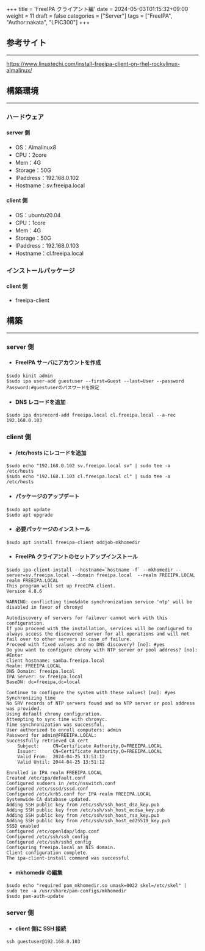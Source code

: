 +++
title = 'FreeIPA クライアント編'
date = 2024-05-03T01:15:32+09:00
weight = 11
draft = false
categories = ["Server"]
tags = ["FreeIPA", "Author:nakata", "LPIC300"]
+++

## 参考サイト

---

https://www.linuxtechi.com/install-freeipa-client-on-rhel-rockylinux-almalinux/

## 構築環境

---

### ハードウェア

#### server 側

- OS：Almalinux8
- CPU：2core
- Mem：4G
- Storage：50G
- IPaddress：192.168.0.102
- Hostname：sv.freeipa.local

#### client 側

- OS：ubuntu20.04
- CPU：1core
- Mem：4G
- Storage：50G
- IPaddress：192.168.0.103
- Hostname：cl.freeipa.local

### インストールパッケージ

#### client 側

- freeipa-client

## 構築

---

### server 側

- #### FreeIPA サーバにアカウントを作成

```
$sudo kinit admin
$sudo ipa user-add guestuser --first=Guest --last=User --password
Password:#guestuserのパスワードを設定
```

- #### DNS レコードを追加

```
$sudo ipa dnsrecord-add freeipa.local cl.freeipa.local --a-rec 192.168.0.103
```

### client 側

- #### /etc/hosts にレコードを追加

```
$sudo echo "192.168.0.102 sv.freeipa.local sv" | sudo tee -a /etc/hosts
$sudo echo "192.168.1.103 cl.freeipa.local cl" | sudo tee -a /etc/hosts
```

- #### パッケージのアップデート

```
$sudo apt update
$sudo apt upgrade
```

- #### 必要パッケージのインストール

```
$sudo apt install freeipa-client oddjob-mkhomedir
```

- #### FreeIPA クライアントのセットアップインストール

```
$sudo ipa-client-install --hostname=`hostname -f` --mkhomedir --server=sv.freeipa.local --domain freeipa.local  --realm FREEIPA.LOCAL
realm FREEIPA.LOCAL
This program will set up FreeIPA client.
Version 4.8.6

WARNING: conflicting time&date synchronization service 'ntp' will be disabled in favor of chronyd

Autodiscovery of servers for failover cannot work with this configuration.
If you proceed with the installation, services will be configured to always access the discovered server for all operations and will not fail over to other servers in case of failure.
Proceed with fixed values and no DNS discovery? [no]: #yes
Do you want to configure chrony with NTP server or pool address? [no]: #Enter
Client hostname: samba.freeipa.local
Realm: FREEIPA.LOCAL
DNS Domain: freeipa.local
IPA Server: sv.freeipa.local
BaseDN: dc=freeipa,dc=local

Continue to configure the system with these values? [no]: #yes
Synchronizing time
No SRV records of NTP servers found and no NTP server or pool address was provided.
Using default chrony configuration.
Attempting to sync time with chronyc.
Time synchronization was successful.
User authorized to enroll computers: admin
Password for admin@FREEIPA.LOCAL:
Successfully retrieved CA cert
    Subject:     CN=Certificate Authority,O=FREEIPA.LOCAL
    Issuer:      CN=Certificate Authority,O=FREEIPA.LOCAL
    Valid From:  2024-04-25 13:51:12
    Valid Until: 2044-04-25 13:51:12

Enrolled in IPA realm FREEIPA.LOCAL
Created /etc/ipa/default.conf
Configured sudoers in /etc/nsswitch.conf
Configured /etc/sssd/sssd.conf
Configured /etc/krb5.conf for IPA realm FREEIPA.LOCAL
Systemwide CA database updated.
Adding SSH public key from /etc/ssh/ssh_host_dsa_key.pub
Adding SSH public key from /etc/ssh/ssh_host_ecdsa_key.pub
Adding SSH public key from /etc/ssh/ssh_host_rsa_key.pub
Adding SSH public key from /etc/ssh/ssh_host_ed25519_key.pub
SSSD enabled
Configured /etc/openldap/ldap.conf
Configured /etc/ssh/ssh_config
Configured /etc/ssh/sshd_config
Configuring freeipa.local as NIS domain.
Client configuration complete.
The ipa-client-install command was successful
```

- #### mkhomedir の編集

```
$sudo echo "required pam_mkhomedir.so umask=0022 skel=/etc/skel" | sudo tee -a /usr/share/pam-configs/mkhomedir
$sudo pam-auth-update
```

### server 側

- #### client 側に SSH 接続

```
ssh guestuser@192.168.0.103
```
